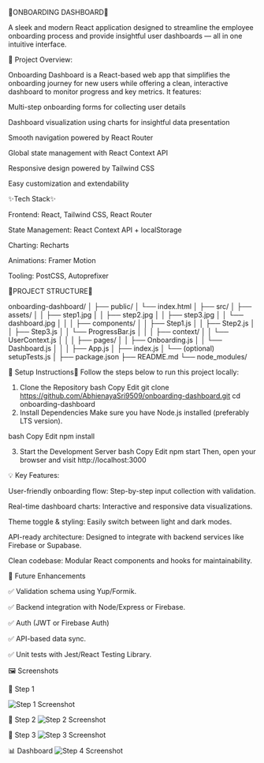🎉ONBOARDING DASHBOARD🎉
                        
A sleek and modern React application designed to streamline the employee onboarding process and provide insightful user dashboards — all in one intuitive interface.

🚀 Project Overview:

Onboarding Dashboard is a React-based web app that simplifies the onboarding journey for new users while offering a clean, interactive dashboard to monitor progress and key metrics. It features:

Multi-step onboarding forms for collecting user details

Dashboard visualization using charts for insightful data presentation

Smooth navigation powered by React Router

Global state management with React Context API

Responsive design powered by Tailwind CSS 

Easy customization and extendability

✨Tech Stack✨

Frontend: React, Tailwind CSS, React Router

State Management: React Context API + localStorage

Charting: Recharts

Animations: Framer Motion 

Tooling: PostCSS, Autoprefixer


💫PROJECT STRUCTURE💫

onboarding-dashboard/
│
├── public/
│   └── index.html
│
├── src/
│   ├── assets/
│   │   ├── step1.jpg
│   │   ├── step2.jpg
│   │   ├── step3.jpg
│   │   └── dashboard.jpg
│   │
│   ├── components/
│   │   ├── Step1.js
│   │   ├── Step2.js
│   │   ├── Step3.js
│   │   └── ProgressBar.js
│   │
│   ├── context/
│   │   └── UserContext.js
│   │
│   ├── pages/
│   │   ├── Onboarding.js
│   │   └── Dashboard.js
│   │
│   ├── App.js
│   ├── index.js
│   └── (optional) setupTests.js
│
├── package.json
├── README.md
└── node_modules/


🚀 Setup Instructions🚀
Follow the steps below to run this project locally:

1. Clone the Repository
bash
Copy
Edit
git clone https://github.com/AbhienayaSri9509/onboarding-dashboard.git
cd onboarding-dashboard
2. Install Dependencies
Make sure you have Node.js installed (preferably LTS version).

bash
Copy
Edit
npm install

3. Start the Development Server
bash
Copy
Edit
npm start
Then, open your browser and visit http://localhost:3000

💡 Key Features:

User-friendly onboarding flow: Step-by-step input collection with validation.

Real-time dashboard charts: Interactive and responsive data visualizations.

Theme toggle & styling: Easily switch between light and dark modes.

API-ready architecture: Designed to integrate with backend services like Firebase or Supabase.

Clean codebase: Modular React components and hooks for maintainability.

🧪 Future Enhancements

✅ Validation schema using Yup/Formik.

✅ Backend integration with Node/Express or Firebase.

✅ Auth (JWT or Firebase Auth)

✅ API-based data sync.

✅ Unit tests with Jest/React Testing Library.

 🖼️ Screenshots

🔹 Step 1

![Step 1 Screenshot](assets/step1.jpg)

🔹 Step 2
![Step 2 Screenshot](assets/step2.jpg)


🔹 Step 3
![Step 3 Screenshot](assets/step3.jpg)

 📊 Dashboard
![Step 4 Screenshot](assets/dashboard.jpg)

